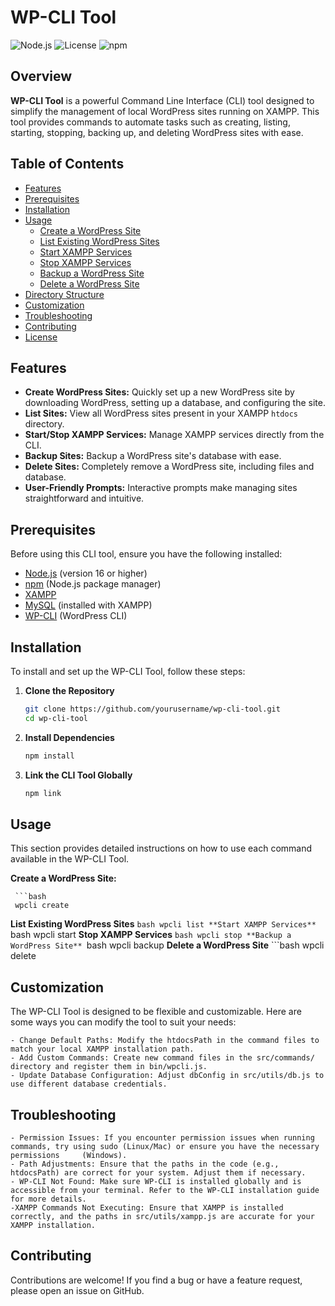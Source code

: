 # WP-CLI Tool

![Node.js](https://img.shields.io/badge/node.js-%23339933?style=for-the-badge&logo=node.js&logoColor=white) ![License](https://img.shields.io/github/license/yourusername/wp-cli-tool?style=for-the-badge) ![npm](https://img.shields.io/npm/v/wp-cli-tool?style=for-the-badge)

## Overview

**WP-CLI Tool** is a powerful Command Line Interface (CLI) tool designed to simplify the management of local WordPress sites running on XAMPP. This tool provides commands to automate tasks such as creating, listing, starting, stopping, backing up, and deleting WordPress sites with ease.

## Table of Contents

- [Features](#features)
- [Prerequisites](#prerequisites)
- [Installation](#installation)
- [Usage](#usage)
  - [Create a WordPress Site](#create-a-wordpress-site)
  - [List Existing WordPress Sites](#list-existing-wordpress-sites)
  - [Start XAMPP Services](#start-xampp-services)
  - [Stop XAMPP Services](#stop-xampp-services)
  - [Backup a WordPress Site](#backup-a-wordpress-site)
  - [Delete a WordPress Site](#delete-a-wordpress-site)
- [Directory Structure](#directory-structure)
- [Customization](#customization)
- [Troubleshooting](#troubleshooting)
- [Contributing](#contributing)
- [License](#license)

## Features

- **Create WordPress Sites:** Quickly set up a new WordPress site by downloading WordPress, setting up a database, and configuring the site.
- **List Sites:** View all WordPress sites present in your XAMPP `htdocs` directory.
- **Start/Stop XAMPP Services:** Manage XAMPP services directly from the CLI.
- **Backup Sites:** Backup a WordPress site's database with ease.
- **Delete Sites:** Completely remove a WordPress site, including files and database.
- **User-Friendly Prompts:** Interactive prompts make managing sites straightforward and intuitive.

## Prerequisites

Before using this CLI tool, ensure you have the following installed:

- [Node.js](https://nodejs.org/) (version 16 or higher)
- [npm](https://www.npmjs.com/get-npm) (Node.js package manager)
- [XAMPP](https://www.apachefriends.org/index.html)
- [MySQL](https://www.mysql.com/) (installed with XAMPP)
- [WP-CLI](https://wp-cli.org/) (WordPress CLI)

## Installation

To install and set up the WP-CLI Tool, follow these steps:

1. **Clone the Repository**

   ```bash
   git clone https://github.com/yourusername/wp-cli-tool.git
   cd wp-cli-tool
   
2. **Install Dependencies**

   ```bash
   npm install
   
3. **Link the CLI Tool Globally**

   ```bash
   npm link

## Usage
This section provides detailed instructions on how to use each command available in the WP-CLI Tool.

**Create a WordPress Site:**

     ```bash
     wpcli create

**List Existing WordPress Sites**
      ```bash
      wpcli list
**Start XAMPP Services**
      ```bash
      wpcli start
**Stop XAMPP Services**
    ```bash
      wpcli stop
**Backup a WordPress Site**
    ```bash
      wpcli backup
**Delete a WordPress Site**
    ```bash
          wpcli delete


## Customization
The WP-CLI Tool is designed to be flexible and customizable. Here are some ways you can modify the tool to suit your needs:

    - Change Default Paths: Modify the htdocsPath in the command files to match your local XAMPP installation path.
    - Add Custom Commands: Create new command files in the src/commands/ directory and register them in bin/wpcli.js.
    - Update Database Configuration: Adjust dbConfig in src/utils/db.js to use different database credentials.

## Troubleshooting
    - Permission Issues: If you encounter permission issues when running commands, try using sudo (Linux/Mac) or ensure you have the necessary permissions     (Windows).
    - Path Adjustments: Ensure that the paths in the code (e.g., htdocsPath) are correct for your system. Adjust them if necessary.
    - WP-CLI Not Found: Make sure WP-CLI is installed globally and is accessible from your terminal. Refer to the WP-CLI installation guide for more details.
    -XAMPP Commands Not Executing: Ensure that XAMPP is installed correctly, and the paths in src/utils/xampp.js are accurate for your XAMPP installation.

## Contributing
Contributions are welcome! If you find a bug or have a feature request, please open an issue on GitHub.



    

